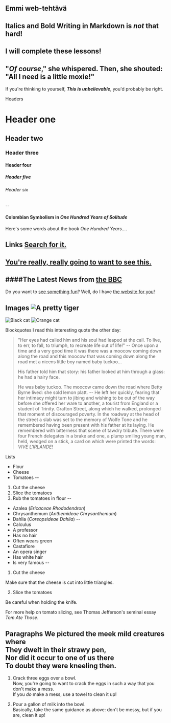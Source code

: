 ## Emmi web-tehtävä
Italics and Bold
Writing in Markdown is _not_ that hard!
--
I **will** complete these lessons!
--
"_Of course_," she whispered. Then, she shouted: "All I need is **a little moxie**!"
--
If you're thinking to yourself, **_This is unbelievable_**, you'd probably be right.

Headers
# Header one
## Header two
### Header three
#### Header four
##### Header five
###### Header six
--
#### Colombian Symbolism in _One Hundred Years of Solitude_
Here's some words about the book _One Hundred Years..._. 

Links
[Search for it.](www.google.com)
--
[You're **really, really** going to want to see this.](www.dailykitten.com)
--
####The Latest News from [the BBC](www.bbc.com/news)
--
Do you want to [see something fun][a fun place]?
Well, do I have [the website for you][another fun place]!

[a fun place]: www.zombo.com        
[another fun place]: www.stumbleupon.com

Images
![A pretty tiger](https://upload.wikimedia.org/wikipedia/commons/5/56/Tiger.50.jpg)
--
![Black cat][Black]
![Orange cat][Orange]

[Black]: https://upload.wikimedia.org/wikipedia/commons/a/a3/81_INF_DIV_SSI.jpg
[Orange]: http://icons.iconarchive.com/icons/google/noto-emoji-animals-nature/256/22221-cat-icon.png 

Blockquotes
    I read this interesting quote the other day:
> "Her eyes had called him and his soul had leaped at the call. To live, to err, to fall, to triumph, to recreate life out of life!"
--
>Once upon a time and a very good time it was there was a moocow coming down along the road and this moocow that was coming down along the road met a nicens little boy named baby tuckoo...
>
>His father told him that story: his father looked at him through a glass: he had a hairy face.
>
>He was baby tuckoo. The moocow came down the road where Betty Byrne lived: she sold lemon platt.
--
> He left her quickly, fearing that her intimacy might turn to jibing and wishing to be out of the way before she offered her ware to another, a tourist from England or a student of Trinity. Grafton Street, along which he walked, prolonged that moment of discouraged poverty. In the roadway at the head of the street a slab was set to the memory of Wolfe Tone and he remembered having been present with his father at its laying. He remembered with bitterness that scene of tawdry tribute. There were four French delegates in a brake and one, a plump smiling young man, held, wedged on a stick, a card on which were printed the words: _VIVE L'IRLANDE_!

Lists
* Flour
* Cheese
* Tomatoes
--
1. Cut the cheese
2. Slice the tomatoes
3. Rub the tomatoes in flour
--
* Azalea (_Ericaceae Rhododendron_)
* Chrysanthemum (_Anthemideae Chrysanthemum_)
* Dahlia (_Coreopsideae Dahlia_)
--
* Calculus
 * A professor
 * Has no hair
 * Often wears green
* Castafiore
 * An opera singer
 * Has white hair
 * Is very famous
--
1. Cut the cheese

 Make sure that the cheese is cut into little triangles.

2. Slice the tomatoes

 Be careful when holding the knife.

 For more help on tomato slicing, see Thomas Jefferson's seminal essay _Tom Ate Those_.


Paragraphs
We pictured the meek mild creatures where  
They dwelt in their strawy pen,  
Nor did it occur to one of us there  
To doubt they were kneeling then.  
--
1. Crack three eggs over a bowl.  
 Now, you're going to want to crack the eggs in such a way that you don't make a mess.  
 If you _do_ make a mess, use a towel to clean it up!

2. Pour a gallon of milk into the bowl.  
 Basically, take the same guidance as above: don't be messy, but if you are, clean it up!  

